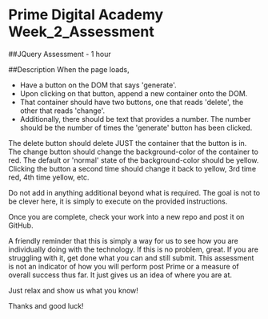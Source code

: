 # Prime Digital Academy Week_2_Assessment

##JQuery Assessment - 1 hour

##Description
When the page loads, 
* Have a button on the DOM that says 'generate'. 
* Upon clicking on that button, append a new container onto the DOM. 
* That container should have two buttons, one that reads 'delete', the other that reads 'change'. 
* Additionally, there should be text that provides a number. The number should be the number of times the 'generate' button has been clicked.

The delete button should delete JUST the container that the button is in. The change button should change the background-color of the container to red. The default or 'normal' state of the background-color should be yellow. Clicking the button a second time should change it back to yellow, 3rd time red, 4th time yellow, etc.

Do not add in anything additional beyond what is required. The goal is not to be clever here, it is simply to execute on the provided instructions.

Once you are complete, check your work into a new repo and post it on GitHub.

A friendly reminder that this is simply a way for us to see how you are individually doing with the technology. If this is no problem, great. If you are struggling with it, get done what you can and still submit. This assessment is not an indicator of how you will perform post Prime or a measure of overall success thus far. It just gives us an idea of where you are at.

Just relax and show us what you know!

Thanks and good luck!
